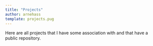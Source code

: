 ```yaml
---
title: "Projects"
author: arnehass
template: projects.pug
---
```


Here are all projects that I have some association with and that have a public repository.
